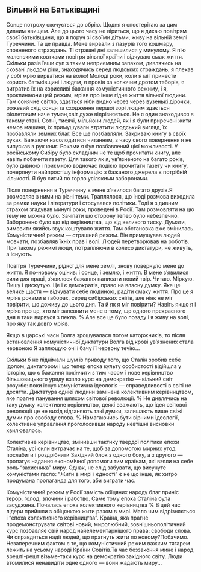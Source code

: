 ## Вільний на Батьківщині

Сонце потроху скочується до обрію.
Щодня я спостерігаю за цим дивним явищем.
Але до цього часу не віриться, що я дихаю повітрям своєї батьківщини, що я поруч зі своїми дітьми, живу на вільній землі Туреччини.
Та це правда.
Мене вирвали з пазурів того кошмару, сповненого страждань.
Ті страшні дні залишилися у минулому. Я п’ю маленькими ковтками повітря вільної країни і відчуваю смак життя.
Скільки разів ївши суп з таким неприємним запахом, дивлячись на сковані льодом ріки, знаходячись серед людських страждань, я плекав у собі мрію вирватися на волю!
Молоді роки, коли я міг принести користь батьківщині і людям, я провів за колючим дротом таборів, я витратив їх на корисливі бажання комуністичного режиму, і я, проклинаючи цей режим, мріяв про інше гідне життя вільної людини.
Там сонячне світло, здається ніби видно через через вузенькі дірочки, рожевий схід сонця та сходження першої зорі людям здається фіолетовим наче туман,світ дуже відрізняється.
Не я один знаходився в такому стані.
Сотні, тисячі, мільйони людей, як і я були приречені жити немов машини, їх примушували втратити людський вигляд, їх позбавляли земних благ.
Все ще позбавляли.
Закриваю книгу в своїх руках.
Бажаючи насолодитися читанням, з часу свого повернення я не випускав з рук книг.
Роками я був позбавлений цієї можливості.
У російському Сибіру було складним не те щоб прочитати книгу, але навіть побачити газету.
Для такого як я, ув’язненого на багато років, було дивною і приємною водночас подією прочитати газету чи книгу, почерпнути найпростішу інформацію з бажаного джерела в потрібній кількості.
Я був ситий по горло усілякими заборонами.

Після повернення в Туреччину в мене з’явилося багато друзів.Я розмовляв з ними на різні теми.
Траплялося, що іноді розмова виходила за рамки науки і літератури і стосувався політики.
Тоді я з дивним страхом згадував минулі роки, проведені в Росії.
Там розмовляти на цю тему не можна було.
Зачіпати цю сторону тепер було небезпечно.
Заборонено було що від керівництва, що від великого тиску.
Думати, вимовити якийсь звук коштувало життя.
Там обстановка вже змінилась.
Комуністичний режим — страшний режим. Він примушував людей мовчати, позбавляв їхніх прав і волі. Людей перетворював на роботів.
При такому режимі люди, потрапляючи в колесо диктатури, не живуть, а існують.

Повітря Туреччини, рідної для мене землі, знову повернуло мене до життя.
Я по-новому оцінив: і сонце, і землю, і життя.
В мене з’явилися сили для праці, з’явилося бажання написати новий твір.
Читаю.
Міркую.
Пишу і дискутую.
Це і є демократія, право на власну думку.
Яке це велике щастя — відчувати себе людиною, радіти смаку життя.
Про це я мріяв роками в таборах, серед сибірських снігів, але ніяк не міг повірити, що доживу до цього дня.
Та й як я міг повірити?
Навіть якщо я і мріяв про це, хто міг запевнити мене в тому, що одного прекрасного дня я таки вирвуся з пекла.
% Але все це було позаду і я живу на волі, про яку так довго мріяв.

Якщо в царські часи Волга зрошувалася потом каторжників, то після встановлення комуністичної диктатури Волга від крові ув’язнених стала червоною Я заплющую очі і бачу її червону течію...

Скільки б не піднімали шум із приводу того, що Сталін зробив себе ідолом, диктатором і що тепер епоха культу особистості відійшла у історію, що є бажання покінчити з тим часом і нове керівництво більшовицького уряду взяло курс на демократію — вільний світ розуміє: поки існує комуністична ідеологія — справедливості в світі не досягти. Диктатура однієї людини замінена колективним керівництвом, яке прагне панування шляхом світової революції.
% Не дивлячись на таку думку колективне керівництво, деякі вважають, що ідея світової революції це не вихід відганяють такі думки, залишають лише свіжі думки про свободу слова.
% Намагаючись бути вірними ідеології, колективне управління проголосивши народу невтішні висновки хвилювалось.

Колективне керівництво, змінивши тактику твердої політики епохи Сталіна, усі сили витрачає на те, щоб за допомогою мирних угод послабити і роздрібнити Західний блок з одного боку, а з другого — пропагує надання економічної допомоги тим країнам, які взяли на себе роль “захисника” миру.
Однак, не слід забувати, що висунуте комуністами гасло: “Жити в мирі і єдності” є не що інше, як хитро продумана пропаганда для того, аби виграти час.

Комуністичний режим у Росії замість обіцяних народу благ приніс терор, голод, злочини і рабство. Саме тому епоха Сталіна була засуджена.
Почалась епоха колективного керівництва
% В цей час лідери прийшли з обіцянкою жити разом в мирі.
Мало чим відрізняється і “епоха колективного керівництва”. Країна, яка прагне продемонструвати світові новий, миролюбний, зовнішньополітичний курс позбавляє свій народ найелементарнішого права: свободи слова.
Чи справдяться надії людей, що прагнуть жити по новому?Побачимо.
Незаперечним фактом є те, що комуністичний режим важким тягарем лежить на усьому народі Країни Совітів.Та час беззаконня мине і народ врешті-решт візьме-таки курс на демократію західного світу.
Люди втомилися ненавидіти одне одного — вони жадають миру...
